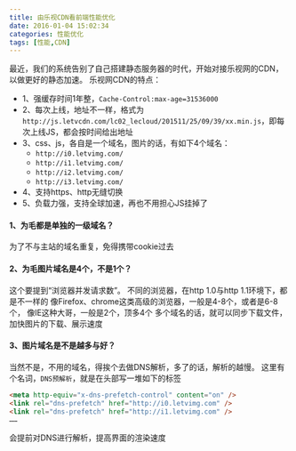 ```yaml
---
title: 由乐视CDN看前端性能优化
date: 2016-01-04 15:02:34
categories: 性能优化
tags: [性能,CDN]
---
```


最近，我们的系统告别了自己搭建静态服务器的时代，开始对接乐视网的CDN，以做更好的静态加速。
乐视网CDN的特点：
* 1、强缓存时间1年整，`Cache-Control:max-age=31536000`
* 2、每次上线，地址不一样，格式为`http://js.letvcdn.com/lc02_lecloud/201511/25/09/39/xx.min.js`，即每次上线JS，都会按时间给出地址
* 3、css、js，各自是一个域名，图片的话，有如下4个域名：
	* `http://i0.letvimg.com/`
	* `http://i1.letvimg.com/`
	* `http://i2.letvimg.com/`
	* `http://i3.letvimg.com/`
* 4、支持https、http无缝切换
* 5、负载力强，支持全球加速，再也不用担心JS挂掉了

#### 1、为毛都是单独的一级域名？
为了不与主站的域名重复，免得携带cookie过去

#### 2、为毛图片域名是4个，不是1个？
<!-- more -->
这个要提到“浏览器并发请求数”。
不同的浏览器，在http 1.0与http 1.1环境下，都是不一样的
像Firefox、chrome这类高级的浏览器，一般是4-8个，或者是6-8个，
像IE这种大哥，一般是2个，顶多4个
多个域名的话，就可以同步下载文件，加快图片的下载、展示速度

#### 3、图片域名是不是越多与好？
当然不是，不用的域名，得挨个去做DNS解析，多了的话，解析的越慢。
这里有个名词，`DNS预解析`，就是在头部写一堆如下的标签
``` html
<meta http-equiv="x-dns-prefetch-control" content="on" />
<link rel="dns-prefetch" href="http://i0.letvimg.com" />
<link rel="dns-prefetch" href="http://i1.letvimg.com" />
……
```
会提前对DNS进行解析，提高界面的渲染速度
